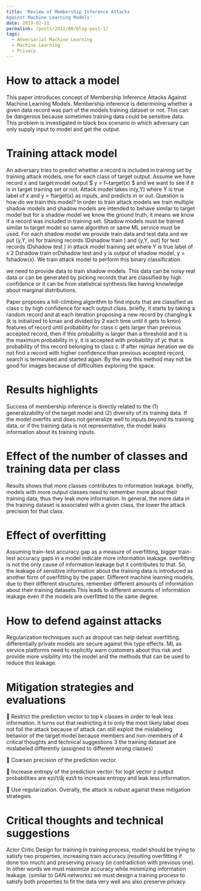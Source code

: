 ```yaml
---
title: 'Review of Membership Inference Attacks
Against Machine Learning Models'
date: 2019-02-11
permalink: /posts/2012/08/blog-post-1/
tags:
  - Adversarial Machine Learning
  - Machine Learning
  - Privacy
---
```


How to attack a model
========
This paper introduces concept of Membership Inference Attacks Against
Machine Learning Models. Membership inference is determining whether a
given data record was part of the models training dataset or not. This can
be dangerous because sometimes training data could be sensitive data. This
problem is investigated in black box scenario in which adversary can only
supply input to model and get the output.


Training attack model
=======
An adversary tries to predict whether a record is included in training set by
training attack models, one for each class of target output. Assume we have
record x and target model output $ y = f~target(x) $ and we want to see if it is in target training set or not. Attack model takes in(y,Y) where Y is true label of
x and y = ftarget(x) as inputs, and predicts in or out. Question is how do we
train this model? In order to train attack models we train multiple shadow
models and shadow models are intended to behave similar to target model
but for a shadow model we know the ground truth, it means we know if a
record was included in training set. Shadow models must be trained similar
to target model so same algorithm or same ML service must be used. For
each shadow model we provide train data and test data and we put (y,Y, in)
for training records (Dshadow
train ) and (y,Y, out) for test records (Dshadow
test ) in
attack model training set where Y is true label of x 2 Dshadow
train orDshadow
test and y
is output of shadow model, y = fshadow(x). We train attack model to perform
this binary classification.

we need to provide data to train shadow models. This data can be noisy
real data or can be generated by picking records that are classified by high
confidence or it can be from statistical synthesis like having knowledge about
marginal distributions.

Paper proposes a hill-climbing algorithm to find inputs that are classified as
class c by high confidence for each output class. briefly, it starts by taking a
random record and at each iteration proposing a new record by changing
k (k is initialized to kmax and divided by 2 each time until it gets to kmin)
features of record until probability for class c gets larger than previous
accepted record, then if this probability is larger than a threshold and it is
the maximum probability in y, it is accepted with probability of yc that is
probability of this record belonging to class c. If after rejmax iteration we
do not find a record with higher confidence than previous accepted record,
search is terminated and started again.
By the way this method may not be good for images because of difficulties
exploring the space.

Results highlights
=======
Success of membership inference is directly related to the (1) generalizability
of the target model and (2) diversity of its training data. If the model overfits
and does not generalize well to inputs beyond its training data, or if the
training data is not representative, the model leaks information about its
training inputs.

Effect of the number of classes and training data per class
=======
Results shows that more classes contributes to information leakage. briefly,
models with more output classes need to remember more about their training
data, thus they leak more information.
In general, the more data in the training dataset is associated with a given
class, the lower the attack precision for that class.


Effect of overfitting
======
Assuming train-test accuracy gap as a measure of overfitting, bigger train-test
accuracy gaps in a model indicate more information leakage. overfitting
is not the only cause of information leakage but it contributes to that. So,
the leakage of sensitive information about the training data is introduced as
another form of overfitting by the paper.
Different machine learning models, due to their different structures,
remember different amounts of information about their training datasets.This
leads to different amounts of information leakage even if the models are
overfitted to the same degree.

How to defend against attacks
====
Regularization techniques such as dropout can help defeat overfitting. differentially
private models are secure against this type effects. ML as service
platforms need to explicitly warn customers about this risk and provide
more visibility into the model and the methods that can be used to reduce
this leakage.


Mitigation strategies and evaluations
====

 Restrict the prediction vector to top k classes in order to leak less
information. It turns out that restricting it to only the most likely label
does not foil the attack because of attack can still exploit the mislabeling
behavior of the target model because members and non-members of
4 critical thoughts and technical suggestions 3
the training dataset are mislabeled differently (assigned to different
wrong classes) 

 Coarsen precision of the prediction vector.

 Increase entropy of the prediction vector: for logit vector z output probabilities
are ezi/t/åj ezi/t to increase entropy and leak less information.

 Use regularization.
Overally, the attack is robust against these mitigation strategies.

Critical thoughts and technical suggestions
======
Actor Critic Design for training
In training process, model should be trying to satisfy two properties, increasing
train accuracy (resulting overfitting if done too much) and preserving
privacy (in contradiction with previous one). In other words we must maximize
accuracy while minimizing information leakage. (similar to GAN
networks)
we must design a training process to satisfy both properties to fit the data
very well ans also preserve privacy.